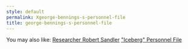 ```yaml
---
style: default
permalink: Xgeorge-bennings-s-personnel-file
title: george-bennings-s-personnel-file
---
```

You may also like:
[Researcher Robert Sandler](http://scp-wiki.net/personnel-file-of-robert-sandler)
["Iceberg" Personnel File](http://scp-wiki.net/iceberg-personnel-file)